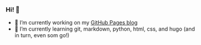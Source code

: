 ### Hi! 👋

<!--
**StatusHat/StatusHat** is a ✨ _special_ ✨ repository because its `README.md` (this file) appears on your GitHub profile.

Here are some ideas to get you started:
-->

- 🔭 I’m currently working on my [GitHub Pages blog](https://statushat.github.io/)
- 🌱 I’m currently learning git, markdown, python, html, css, and hugo (and in turn, even som go!)

<!--
- 👯 I’m looking to collaborate on ...
- 🤔 I’m looking for help with ...
- 💬 Ask me about ...
- 📫 How to reach me: ...
- 😄 Pronouns: ...
- ⚡ Fun fact: ...
-->
